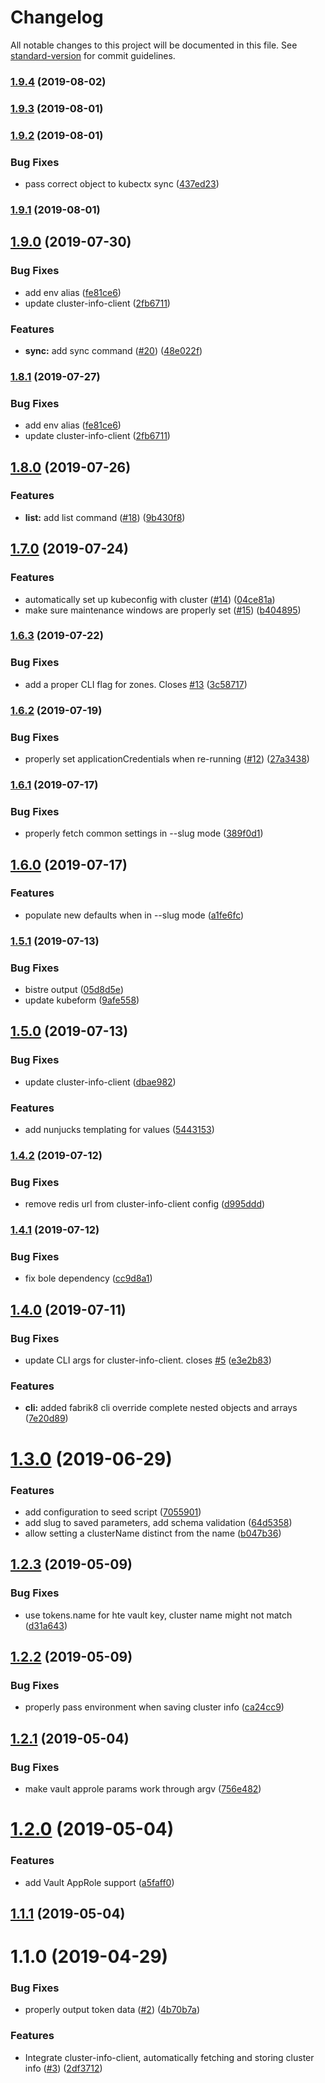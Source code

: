 # Changelog

All notable changes to this project will be documented in this file. See [standard-version](https://github.com/conventional-changelog/standard-version) for commit guidelines.

### [1.9.4](https://github.com/npm-wharf/fabrik8/compare/v1.9.3...v1.9.4) (2019-08-02)



### [1.9.3](https://github.com/npm-wharf/fabrik8/compare/v1.9.2...v1.9.3) (2019-08-01)



### [1.9.2](https://github.com/npm-wharf/fabrik8/compare/v1.9.1...v1.9.2) (2019-08-01)


### Bug Fixes

* pass correct object to kubectx sync ([437ed23](https://github.com/npm-wharf/fabrik8/commit/437ed23))



### [1.9.1](https://github.com/npm-wharf/fabrik8/compare/v1.9.0...v1.9.1) (2019-08-01)



## [1.9.0](https://github.com/npm-wharf/fabrik8/compare/v1.8.0...v1.9.0) (2019-07-30)


### Bug Fixes

* add env alias ([fe81ce6](https://github.com/npm-wharf/fabrik8/commit/fe81ce6))
* update cluster-info-client ([2fb6711](https://github.com/npm-wharf/fabrik8/commit/2fb6711))


### Features

* **sync:** add sync command ([#20](https://github.com/npm-wharf/fabrik8/issues/20)) ([48e022f](https://github.com/npm-wharf/fabrik8/commit/48e022f))



### [1.8.1](https://github.com/npm-wharf/fabrik8/compare/v1.8.0...v1.8.1) (2019-07-27)


### Bug Fixes

* add env alias ([fe81ce6](https://github.com/npm-wharf/fabrik8/commit/fe81ce6))
* update cluster-info-client ([2fb6711](https://github.com/npm-wharf/fabrik8/commit/2fb6711))



## [1.8.0](https://github.com/npm-wharf/fabrik8/compare/v1.7.0...v1.8.0) (2019-07-26)


### Features

* **list:** add list command ([#18](https://github.com/npm-wharf/fabrik8/issues/18)) ([9b430f8](https://github.com/npm-wharf/fabrik8/commit/9b430f8))



## [1.7.0](https://github.com/npm-wharf/fabrik8/compare/v1.6.3...v1.7.0) (2019-07-24)


### Features

* automatically set up kubeconfig with cluster ([#14](https://github.com/npm-wharf/fabrik8/issues/14)) ([04ce81a](https://github.com/npm-wharf/fabrik8/commit/04ce81a))
* make sure maintenance windows are properly set ([#15](https://github.com/npm-wharf/fabrik8/issues/15)) ([b404895](https://github.com/npm-wharf/fabrik8/commit/b404895))



### [1.6.3](https://github.com/npm-wharf/fabrik8/compare/v1.6.2...v1.6.3) (2019-07-22)


### Bug Fixes

* add a proper CLI flag for zones.  Closes [#13](https://github.com/npm-wharf/fabrik8/issues/13) ([3c58717](https://github.com/npm-wharf/fabrik8/commit/3c58717))



### [1.6.2](https://github.com/npm-wharf/fabrik8/compare/v1.6.1...v1.6.2) (2019-07-19)


### Bug Fixes

* properly set applicationCredentials when re-running ([#12](https://github.com/npm-wharf/fabrik8/issues/12)) ([27a3438](https://github.com/npm-wharf/fabrik8/commit/27a3438))



### [1.6.1](https://github.com/npm-wharf/fabrik8/compare/v1.6.0...v1.6.1) (2019-07-17)


### Bug Fixes

* properly fetch common settings in --slug mode ([389f0d1](https://github.com/npm-wharf/fabrik8/commit/389f0d1))



## [1.6.0](https://github.com/npm-wharf/fabrik8/compare/v1.5.1...v1.6.0) (2019-07-17)


### Features

* populate new defaults when in --slug mode ([a1fe6fc](https://github.com/npm-wharf/fabrik8/commit/a1fe6fc))



### [1.5.1](https://github.com/npm-wharf/fabrik8/compare/v1.5.0...v1.5.1) (2019-07-13)


### Bug Fixes

* bistre output ([05d8d5e](https://github.com/npm-wharf/fabrik8/commit/05d8d5e))
* update kubeform ([9afe558](https://github.com/npm-wharf/fabrik8/commit/9afe558))



## [1.5.0](https://github.com/npm-wharf/fabrik8/compare/v1.4.2...v1.5.0) (2019-07-13)


### Bug Fixes

* update cluster-info-client ([dbae982](https://github.com/npm-wharf/fabrik8/commit/dbae982))


### Features

* add nunjucks templating for values ([5443153](https://github.com/npm-wharf/fabrik8/commit/5443153))



### [1.4.2](https://github.com/npm-wharf/fabrik8/compare/v1.4.1...v1.4.2) (2019-07-12)


### Bug Fixes

* remove redis url from cluster-info-client config ([d995ddd](https://github.com/npm-wharf/fabrik8/commit/d995ddd))



### [1.4.1](https://github.com/npm-wharf/fabrik8/compare/v1.4.0...v1.4.1) (2019-07-12)


### Bug Fixes

* fix bole dependency ([cc9d8a1](https://github.com/npm-wharf/fabrik8/commit/cc9d8a1))



## [1.4.0](https://github.com/npm-wharf/fabrik8/compare/v1.3.0...v1.4.0) (2019-07-11)


### Bug Fixes

* update CLI args for cluster-info-client.  closes [#5](https://github.com/npm-wharf/fabrik8/issues/5) ([e3e2b83](https://github.com/npm-wharf/fabrik8/commit/e3e2b83))


### Features

* **cli:** added fabrik8 cli override complete nested objects and arrays ([7e20d89](https://github.com/npm-wharf/fabrik8/commit/7e20d89))



<a name="1.3.0"></a>
# [1.3.0](https://github.com/npm-wharf/fabrik8/compare/v1.2.3...v1.3.0) (2019-06-29)


### Features

* add configuration to seed script ([7055901](https://github.com/npm-wharf/fabrik8/commit/7055901))
* add slug to saved parameters, add schema validation ([64d5358](https://github.com/npm-wharf/fabrik8/commit/64d5358))
* allow setting a clusterName distinct from the name ([b047b36](https://github.com/npm-wharf/fabrik8/commit/b047b36))



<a name="1.2.3"></a>
## [1.2.3](https://github.com/npm-wharf/fabrik8/compare/v1.2.2...v1.2.3) (2019-05-09)


### Bug Fixes

* use tokens.name for hte vault key, cluster name might not match ([d31a643](https://github.com/npm-wharf/fabrik8/commit/d31a643))



<a name="1.2.2"></a>
## [1.2.2](https://github.com/npm-wharf/fabrik8/compare/v1.2.1...v1.2.2) (2019-05-09)


### Bug Fixes

* properly pass environment when saving cluster info ([ca24cc9](https://github.com/npm-wharf/fabrik8/commit/ca24cc9))



<a name="1.2.1"></a>
## [1.2.1](https://github.com/npm-wharf/fabrik8/compare/v1.2.0...v1.2.1) (2019-05-04)


### Bug Fixes

* make vault approle params work through argv ([756e482](https://github.com/npm-wharf/fabrik8/commit/756e482))



<a name="1.2.0"></a>
# [1.2.0](https://github.com/npm-wharf/fabrik8/compare/v1.1.1...v1.2.0) (2019-05-04)


### Features

* add Vault AppRole support ([a5faff0](https://github.com/npm-wharf/fabrik8/commit/a5faff0))



<a name="1.1.1"></a>
## [1.1.1](https://github.com/npm-wharf/fabrik8/compare/v1.1.0...v1.1.1) (2019-05-04)



<a name="1.1.0"></a>
# 1.1.0 (2019-04-29)


### Bug Fixes

* properly output token data ([#2](https://github.com/npm-wharf/fabrik8/issues/2)) ([4b70b7a](https://github.com/npm-wharf/fabrik8/commit/4b70b7a))


### Features

* Integrate cluster-info-client, automatically fetching and storing cluster info ([#3](https://github.com/npm-wharf/fabrik8/issues/3)) ([2df3712](https://github.com/npm-wharf/fabrik8/commit/2df3712))
